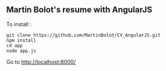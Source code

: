 ## Martin Bolot's resume with AngularJS

To install :
```
git clone https://github.com/MartinBolot/CV_AngularJS.git
npm install
cd app
node app.js
```
Go to [http://localhost:8000/](http://localhost:8000/)
